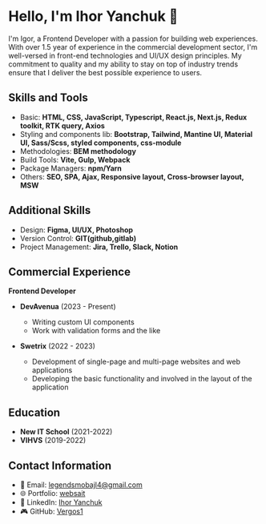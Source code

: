# Hello, I'm Ihor Yanchuk 👋

I'm Igor, a Frontend Developer with a passion for building web experiences. With over 1.5 year of experience in the commercial development sector, I'm well-versed in front-end technologies and UI/UX design principles. My commitment to quality and my ability to stay on top of industry trends ensure that I deliver the best possible experience to users.

## Skills and Tools
- Basic: **HTML, CSS, JavaScript, Typescript, React.js, Next.js, Redux toolkit, RTK query, Axios**
- Styling and components lib: **Bootstrap, Tailwind, Mantine UI, Material UI, Sass/Scss, styled components, css-module**
- Methodologies: **BEM methodology**
- Build Tools: **Vite, Gulp, Webpack**
- Package Managers: **npm/Yarn**
- Others: **SEO, SPA, Ajax, Responsive layout, Cross-browser layout, MSW**

## Additional Skills
- Design: **Figma, UI/UX, Photoshop**
- Version Control: **GIT(github,gitlab)**
- Project Management: **Jira, Trello, Slack, Notion**

## Commercial Experience
**Frontend Developer**
- **DevAvenua** (2023 - Present)
    - Writing custom UI components
    - Work with validation forms and the like

- **Swetrix** (2022 - 2023)
    - Development of single-page and multi-page websites and web applications
    - Developing the basic functionality and involved in the layout of the application

## Education
- **New IT School** (2021-2022)
- **VIHVS** (2019-2022)

## Contact Information
- 📧 Email: [legendsmobajl4@gmail.com](mailto:legendsmobajl4@gmail.com)
- 🌐 Portfolio: [websait](http://yanchuk.vinnytsia.ua/)
- 💼 LinkedIn: [Ihor Yanchuk](https://www.linkedin.com/in/ihor-yanchuk-248a64268/edit/forms/intro/new/?profileFormEntryPoint=PROFILE_SECTION)
- 🎮 GitHub: [Vergos1](https://github.com/Vergos1)

